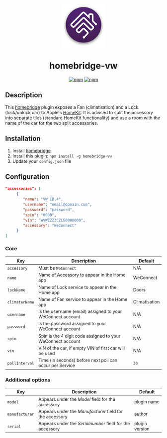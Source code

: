 <p align="center">
  <a href="https://github.com/homebridge/homebridge"><img src="https://raw.githubusercontent.com/homebridge/branding/master/logos/homebridge-color-round-stylized.png" height="140"></a>
</p>

<span align="center">

# homebridge-vw

[![npm](https://img.shields.io/npm/v/homebridge-vw.svg)](https://www.npmjs.com/package/homebridge-vw) [![npm](https://img.shields.io/npm/dt/homebridge-vw.svg)](https://www.npmjs.com/package/homebridge-vw)

</span>

## Description

This [homebridge](https://github.com/homebridge/homebridge) plugin exposes a Fan (climatisation) and a Lock (lock/unlock car) to Apple's [HomeKit](http://www.apple.com/ios/home/).
It is advised to split the accessory into separate tiles (standard HomeKit functionality) and use a room with the name of the car for the two split accessories.

## Installation

1. Install [homebridge](https://github.com/homebridge/homebridge#installation)
2. Install this plugin: `npm install -g homebridge-vw`
3. Update your `config.json` file

## Configuration

```json
"accessories": [
     {
        "name": "VW ID.4",
        "username": "email@domain.com",
        "password": "password",
        "spin": "0000",
        "vin": "WVWZZZ3CZLE0000000",
        "accessory": "WeConnect"
     }
]
```

### Core
| Key | Description | Default |
| --- | --- | --- |
| `accessory` | Must be `WeConnect` | N/A |
| `name` | Name of Accessory to appear in the Home app | WeConnect |
| `lockName` | Name of Lock service to appear in the Home app | Doors |
| `climaterName` | Name of Fan service to appear in the Home app | Climatisation |
| `username` | Is the username (email) assigned to your WeConnect account | N/A |
| `password` | Is the password assigned to your WeConnect account | N/A |
| `spin` | Spin is the 4 digit code assigned to your WeConnect account | N/A |
| `vin` | VIN of the car, if empty VIN of first car will be used | N/A |
| `pollInterval` | Time (in seconds) before next poll can occur per Service | `30` |

### Additional options
| Key | Description | Default |
| --- | --- | --- |
| `model` | Appears under the _Model_ field for the accessory | plugin name |
| `manufacturer` | Appears under the _Manufacturer_ field for the accessory | author |
| `serial` | Appears under the _Serialnumber_ field for the accessory | plugin version |